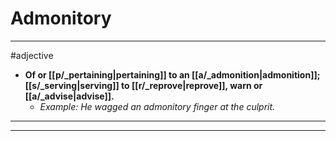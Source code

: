 # Admonitory
---
#adjective
- **Of or [[p/_pertaining|pertaining]] to an [[a/_admonition|admonition]]; [[s/_serving|serving]] to [[r/_reprove|reprove]], warn or [[a/_advise|advise]].**
	- _Example: He wagged an admonitory finger at the culprit._
---
---
